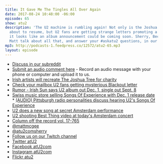 ```yaml
---
title: It Gave Me The Tingles All Over Again
date: 2017-08-24 10:48:00 -06:00
episode: 65
show: atu2
description: 'The U2 machine is rumbling again! Not only is the Joshua Tree Tour 2017
  about to resume, but U2 fans are getting strange letters promoting a new song and
  it looks like an album announcement could be coming soon. Sherry, Becky, Mason and
  Matt talk about all that, and answer your #askatu2 questions, in our latest podcast.'
mp3: http://podcasts-1.feedpress.co/12572/atu2-65.mp3
layout: episode
---
```


* [Discuss in our subreddit](#)
* [Submit an audio comment here](https://www.dropbox.com/request/GA6MTwhVo618jrGPyDuE) - Record an audio message with your phone or computer and upload it to us.
* [Irish artists will recreate The Joshua Tree for charity](https://www.atu2.com/news/irish-artists-will-recreate-the-joshua-tree-for-charity.html)
* [Check your mailbox U2 fans getting mysterious Blackout letter](https://www.atu2.com/news/check-your-mailbox-u2-fans-getting-mysterious-blackout-letter.html)
* [Rumor - Irish Sun says U2 album out Dec. 1, single out Sept. 8](https://www.atu2.com/news/rumor-irish-sun-says-u2-album-out-dec-1-single-out-sept-8.html)
* [Swiss music store selling Songs Of Experience with Dec. 1 release date](https://www.atu2.com/news/swiss-music-store-selling-songs-of-experience-with-dec-1-release-date.html) * [(AUDIO) Pittsburgh radio personalities discuss hearing U2's Songs Of Experience](https://www.atu2.com/news/audio-pittsburgh-radio-personalities-discuss-hearing-u2s-songs-of-experience.html)
* [U2 does a new song at secret Amsterdam performance](https://www.atu2.com/news/u2-does-a-new-song-at-secret-amsterdam-performance.html)
* [U2 shooting Best Thing video at today's Amsterdam concert](https://www.atu2.com/news/u2-shooting-best-thing-video-at-todays-amsterdam-concert.html)
* [Column off the record vol. 17-765](https://www.atu2.com/news/column-off-the-record--vol-17-765.html)
* [@mattmcgee](https://twitter.com/mattmcgee)
* [@atu2comsherry](https://twitter.com/atu2comSherry)
* [Follow us on our Twitch channel](https://www.twitch.tv/goodstuff_fm)
* [Twitter atU2](https://twitter.com/atu2)
* [Facebook atU2com](https://www.facebook.com/atu2com)
* [Instagram atU2com](https://www.instagram.com/atu2com/)
* [Flickr atu2](https://www.flickr.com/photos/atu2com/)
